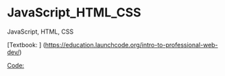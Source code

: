 # JavaScript_HTML_CSS


JavaScript, HTML, CSS



[Textbook: ] (https://education.launchcode.org/intro-to-professional-web-dev/)


[Code: ](https://replit.com/@yangkaren?path=folder/LauchCodeLC101_Unit1_JavaScript_HTML_CSS)
